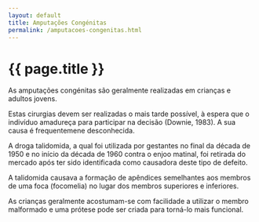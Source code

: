 ```yaml
---
layout: default
title: Amputações Congénitas
permalink: /amputacoes-congenitas.html
---
```


#  {{ page.title }}

As amputações congénitas são geralmente realizadas em crianças e adultos jovens.

Estas cirurgias devem ser realizadas o mais tarde possível, à espera que o indivíduo amadureça para participar na decisão (Downie, 1983). A sua causa é frequentemene desconhecida.

A droga talidomida, a qual foi utilizada por gestantes no final da década de 1950 e no início da década de 1960 contra o enjoo matinal, foi retirada do mercado após ter sido identificada como causadora deste tipo de defeito.

A talidomida causava a formação de apêndices semelhantes aos membros de uma foca (focomelia) no lugar dos membros superiores e inferiores.

As crianças geralmente acostumam-se com facilidade a utilizar o membro malformado e uma prótese pode ser criada para torná-lo mais funcional.
